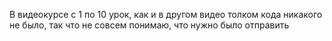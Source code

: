 В видеокурсе с 1 по 10 урок, как и в другом видео толком кода никакого не было, так что не совсем понимаю, что нужно было отправить
